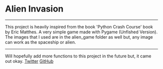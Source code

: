 # Alien Invasion
---

This project is heavily inspired from the book 'Python Crash Course' book by Eric Matthes. A very simple game made with Pygame (Unfished Version).
The images that I used are in the alien_game folder as well but, any image can work as the spaceship or alien.

---
Will hopefully add more functions to this project in the future but, it came out okay.
[Twitter](https://twitter.com/home)
[GitHub](https://github.com/joshthyng777)
